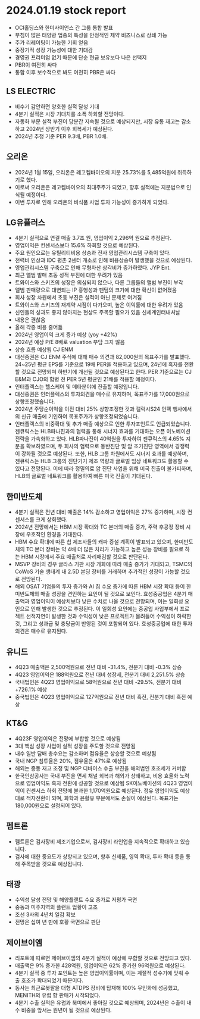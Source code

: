 # 2024.01.19 stock report
- OCI홀딩스와 한미사이언스 간 그룹 통합 발표
- 부침이 많은 태양광 업종의 특성을 안정적인 제약 비즈니스로 상쇄 가능
- 주가 리레이팅이 가능한 기회 얻음
- 중장기적 성장 가능성에 대한 기대감
- 경영권 프리미엄 없기 때문에 단순 현금 보유보다 나은 선택지
- PBR이 여전히 싸다
- 통합 이후 보수적으로 봐도 여전히 PBR은 싸다
## LS ELECTRIC
- 비수기 감안하면 양호한 실적 달성 기대
- 4분기 실적은 시장 기대치를 소폭 하회할 전망이다.
- 자동화 부문 실적 부진이 당분간 지속될 것으로 예상되지만, 시장 유통 재고는 감소하고 2024년 상반기 이후 회복세가 예상된다.
- 2024년 추정 기준 PER 9.3배, PBR 1.0배.
## 오리온
- 2024년 1월 15일, 오리온은 레고켐바이오의 지분 25.73%를 5,485억원에 취득하기로 했다.
- 이로써 오리온은 레고켐바이오의 최대주주가 되었고, 향후 실적에는 지분법으로 인식될 예정이다.
- 이번 투자로 인해 오리온의 비식품 사업 투자 가능성이 증가하게 되었다.
## LG유플러스
- 4분기 실적으로 연결 매출 3.7조 원, 영업이익 2,296억 원으로 추정된다.
- 영업이익은 컨센서스보다 15.6% 하회할 것으로 예상된다.
- 주요 원인으로는 유틸리티비용 상승과 전사 영업관리시스템 구축이 있다.
- 전력비 인상과 IDC 평촌 2센터 개소로 인해 비용상승이 발생했을 것으로 예상된다.
- 영업관리시스템 구축으로 인해 무형자산 상각비가 증가하였다.
JYP Ent.
- 최근 앨범 발매 초동 성적 부진에 대한 우려가 있음
- 트와이스와 스키즈의 성장은 의심되지 않으나, 다른 그룹들의 앨범 부진이 부각
- 앨범 판매량으로 대변되는 IP 흥행성과 팬덤의 크기에 대한 확신이 없어졌음
- 회사 성장 차원에서 초동 부진은 실적이 아닌 문제로 여겨짐
- 트와이스와 스키즈의 재계약 시점이 다가오며, 높은 이익률에 대한 우려가 있음
- 신인들의 성과도 좋지 않아지는 현상도 주목할 필요가 있음
신세계인터내셔날
- 내용은 괜찮음
- 올해 각종 비용 줄어듦
- 2024년 영업이익 크게 증가 예상 (yoy +42%)
- 2024년 예상 P/E 8배로 valuation 부담 크지 않음
- 상승 흐름 예상됨
CJ ENM
- 대신증권은 CJ ENM 주식에 대해 매수 의견과 82,000원의 목표주가를 발표했다. 24~25년 평균 EPS를 기준으로 19배 PER을 적용하고 있으며, 24년에 흑자를 전환할 것으로 전망되며 하반기에 개선될 것으로 예상된다고 한다. PER 기준으로는 CJ E&M과 CJO의 합병 전 PER 5년 평균인 21배를 적용할 예정이다.
- 인터플렉스는 헬스케어 및 메타분야에 진출할 예정입니다.
- 대신증권은 인터플렉스의 투자의견을 매수로 유지하며, 목표주가를 17,000원으로 상향조정했습니다.
- 2024년 주당순이익을 이전 대비 25% 상향조정한 것과 갤럭시S24 언팩 행사에서의 신규 매출에 기인하여 목표주가가 상향조정되었습니다.
- 인터플렉스의 비중확대 및 추가 매출 예상으로 인한 투자포인트도 언급되었습니다.
젠큐릭스는 HLB파나진과의 협력을 통해 시너지 효과를 기대하는 오픈 이노베이션 전략을 가속화하고 있다. HLB파나진이 40억원을 투자하여 젠큐릭스의 4.65% 지분을 확보하였으며, 두 회사의 협력으로 동반진단 및 암 조기진단 영역에서 경쟁력이 강화될 것으로 예상된다. 또한, HLB 그룹 차원에서도 시너지 효과를 예상하며, 젠큐릭스는 HLB 그룹의 진단기기 제조 역량과 글로벌 임상 네트워크도 활용할 수 있다고 전망된다. 이에 따라 정밀의료 암 진단 사업을 위해 미국 진출이 불가피하며, HLB의 글로벌 네트워크를 활용하여 빠른 미국 진출이 기대된다.
## 한미반도체
- 4분기 실적은 전년 대비 매출은 14% 감소하고 영업이익은 27% 증가하며, 시장 컨센서스를 크게 상회했다.
- 2024년 전망에서는 HBM 시장 확대와 TC 본더의 매출 증가, 주력 후공정 장비 시장에 우호적인 환경을 기대한다.
- HBM 수요 확대에 따른 칩 제조사들의 캐파 증설 계획이 발표되고 있으며, 한미반도체의 TC 본더 장비는 약 4배 더 많은 처리가 가능하고 높은 성능 장비를 필요로 하는 HBM 시장에서 주요 매출처로 자리매김할 것으로 판단된다.
- MSVP 장비의 경우 글라스 기판 시장 개화에 따라 매출 증가가 기대되고, TSMC의 CoWoS 기술 생태계 내 2.5D 본딩 장비를 거래하며 추가적인 성장이 가능할 것으로 전망된다.
- 해외 OSAT 기업들의 투자 증가와 AI 칩 수요 증가에 따른 HBM 시장 확대 등이 한미반도체의 매출 성장을 견인하는 요인이 될 것으로 보인다.
효성중공업은 4분기 매출액과 영업이익이 예상치보다 낮은 수치로 나올 것으로 전망되며, 이는 일회성 요인으로 인해 발생한 것으로 추정된다. 이 일회성 요인에는 중공업 사업부에서 프로젝트 선적지연이 발생한 것과 수익성이 낮은 프로젝트가 몰려들어 수익성이 하락한 것, 그리고 성과급 및 충당금이 반영된 것이 포함되어 있다. 효성중공업에 대한 투자의견은 매수로 유지된다.
## 유니드
- 4Q23 매출액은 2,500억원으로 전년 대비 -31.4%, 전분기 대비 -0.3% 상승
- 4Q23 영업이익은 188억원으로 전년 대비 성장세, 전분기 대비 2,251.5% 상승
- 국내법인은 4Q23 영업이익으로 58억원으로 전년 대비 -29.5%, 전분기 대비 +726.1% 예상
- 중국법인은 4Q23 영업이익으로 127억원으로 전년 대비 흑전, 전분기 대비 흑전 예상
## KT&G
- 4Q23F 영업이익은 전망에 부합할 것으로 예상됨
- 3대 핵심 성장 사업이 실적 성장을 주도할 것으로 전망됨
- 내수 일반 담배 총수요는 감소하며 점유율은 상승할 것으로 예상됨
- 국내 NGP 침투율은 20%, 점유율은 47%로 예상됨
- 해외는 중동 재고 조정 및 NGP 디바이스 수출 부진을 해외법인 호조세가 커버함
- 한국인삼공사는 국내 부진을 면세 채널 회복과 해외가 상쇄하고, 비용 효율화 노력으로 영업이익도 흑자 전환에 성공할 것으로 예상됨
SK이노베이션의 4Q23 영업이익이 컨센서스 하회 전망에 불과한 1,170억원으로 예상된다. 정유 영업이익도 예상대로 적자전환이 되며, 화학과 윤활유 부문에서도 손실이 예상된다. 목표가는 180,000원으로 설정되어 있다.
## 펨트론
- 펨트론은 검사장비 제조기업으로서, 검사장비 라인업을 지속적으로 확대하고 있습니다.
- 검사에 대한 중요도가 상향되고 있으며, 향후 신제품, 영역 확대, 투자 확대 등을 통해 주목받을 것으로 예상됩니다.
## 태광
- 수익성 달성 전망 및 해양플랜트 수요 증가로 저평가 국면
- 중동과 미주지역의 플랜트 업황이 고조
- 조선 3사의 4년치 일감 확보
- 전망은 십여 년 만에 호황 국면으로 판단
## 제이브이엠
- 리포트에 따르면 제이브이엠의 4분기 실적이 예상에 부합할 것으로 전망되고 있다.
- 매출액은 9% 증가한 428억원, 영업이익은 62% 증가한 96억원으로 예상된다.
- 4분기 실적 중 투자 포인트는 높은 영업이익률이며, 이는 계절적 성수기에 맞춰 수출 호조가 확대되었기 때문이다.
- 동사는 최근로봇팔을 대형 ATDPS 장비에 탑재해 100% 무인화에 성공했고, MENITH의 유럽 향 판매가 시작되었다.
- 4분기 수출 실적은 유럽과 북미에서 좋아질 것으로 예상되며, 2024년은 수출이 내수 비중을 앞서는 원년이 될 것으로 예상된다.